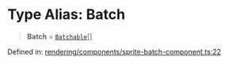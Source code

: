 # Type Alias: Batch

> **Batch** = [`Batchable`](../interfaces/Batchable.md)[]

Defined in: [rendering/components/sprite-batch-component.ts:22](https://github.com/Forge-Game-Engine/Forge/blob/04af294b0d108e7e60d1ae9f40eaa3ca76ca176a/src/rendering/components/sprite-batch-component.ts#L22)
